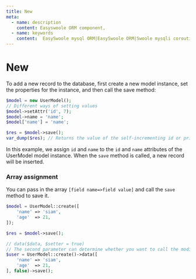 ```yaml
---
title: New
meta:
  - name: description
    content: Easyswoole ORM component,
  - name: keywords
    content:  EasySwoole mysql ORM|EasySwoole ORM|Swoole mysqli coroutine client|swoole ORM|New
---
```


# New

To add a new record to the database, first create a new model instance, set the properties for the instance, and then call the save method:

```php
$model = new UserModel();
// Different ways of setting values
$model->setAttr('id', 7);
$model->name = 'name';
$model['name'] = 'name';

$res = $model->save();
var_dump($res); // Returns the value of the self-incrementing id or primary key. If it fails, it returns null.
```
In this example, we assign `id` and `name` to the `id` and `name` attributes of the UserModel model instance. When the `save` method is called, a new record will be inserted.


### Array assignment

You can pass in the array `[field name=>field value]` and call the `save` method to save it.

```php
$model = UserModel::create([
    'name' => 'siam',
    'age'  => 21,
]);

$res = $model->save();
```

```php
// data($data, $setter = true)  
// The second parameter can determine whether you want to call the modifier (if you want to set it, the documentation below)
$user = UserModel::create()->data([
    'name' => 'siam',
    'age'  => 21,
], false)->save();
```